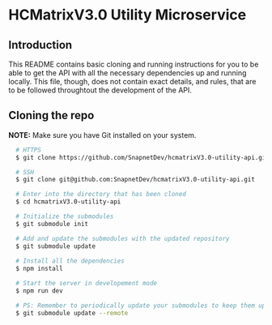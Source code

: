 # HCMatrixV3.0 Utility Microservice

## Introduction

This README contains basic cloning and running instructions for you to be able to get the API with all the necessary
dependencies up and running locally. This file, though, does not contain exact details, and rules, that are to be
followed throughtout the development of the API.

## Cloning the repo

**NOTE:** Make sure you have Git installed on your system.

```bash
  # HTTPS
  $ git clone https://github.com/SnapnetDev/hcmatrixV3.0-utility-api.git

  # SSH
  $ git clone git@github.com:SnapnetDev/hcmatrixV3.0-utility-api.git

  # Enter into the directory that has been cloned
  $ cd hcmatrixV3.0-utility-api

  # Initialize the submodules
  $ git submodule init

  # Add and update the submodules with the updated repository
  $ git submodule update
  
  # Install all the dependencies
  $ npm install

  # Start the server in developement mode
  $ npm run dev

  # PS: Remember to periodically update your submodules to keep them up-to-date with the changes in the original repository. 
  $ git submodule update --remote
```
